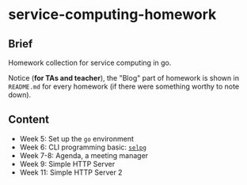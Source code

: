 # service-computing-homework

## Brief

Homework collection for service computing in go.

Notice (**for TAs and teacher**), the "Blog" part of homework is shown in `README.md` for every homework (if there were something worthy to note down).

## Content

- Week 5: Set up the `go` environment
- Week 6: CLI programming basic: [`selpg`](https://www.ibm.com/developerworks/cn/linux/shell/clutil/index.html)
- Week 7-8: Agenda, a meeting manager
- Week 9: Simple HTTP Server
- Week 11: Simple HTTP Server 2
